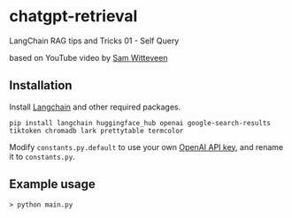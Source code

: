 # chatgpt-retrieval

LangChain RAG tips and Tricks 01 - Self Query

based on YouTube video by [Sam Witteveen](https://www.youtube.com/watch?v=f4LeWlt3T8Y&ab_channel=SamWitteveen)

## Installation

Install [Langchain](https://github.com/hwchase17/langchain) and other required packages.

```
pip install langchain huggingface_hub openai google-search-results tiktoken chromadb lark prettytable termcolor
```

Modify `constants.py.default` to use your own [OpenAI API key](https://platform.openai.com/account/api-keys), and rename it to `constants.py`.

## Example usage

```
> python main.py
```
